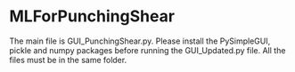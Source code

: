 # MLForPunchingShear
The main file is GUI_PunchingShear.py. Please install the PySimpleGUI, pickle and numpy packages before running the GUI_Updated.py file. All the files must be in the same folder.
